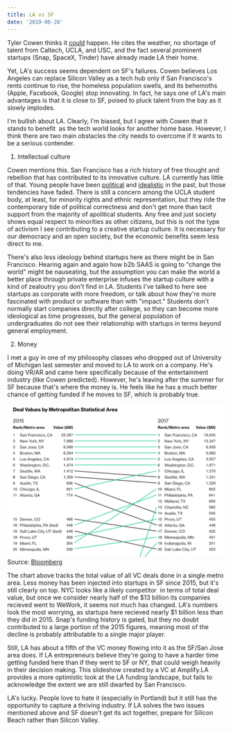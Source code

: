 ```yaml
---
title: LA vs SF
date: '2019-06-28'
---
```


Tyler Cowen thinks it [could](https://www.bloomberg.com/opinion/articles/2019-06-26/los-angeles-could-be-the-next-silicon-valley) happen. He cites the weather, no shortage of talent from Caltech, UCLA, and USC, and the fact several prominent startups (Snap, SpaceX, Tinder) have already made LA their home.

Yet, LA's success seems dependent on SF's failures. Cowen believes Los Angeles can replace Silicon Valley as a tech hub only if San Francisco's rents continue to rise, the homeless population swells, and its behemoths (Apple, Facebook, Google) stop innovating. In fact, he says one of LA's main advantages is that it is close to SF, poised to pluck talent from the bay as it slowly implodes.

I'm bullish about LA. Clearly, I'm biased, but I agree with Cowen that it stands to benefit  as the tech world looks for another home base. However, I think there are two main obstacles the city needs to overcome if it wants to be a serious contender.

1) Intellectual culture

Cowen mentions this. San Francisco has a rich history of free thought and rebellion that has contributed to its innovative culture. LA currently has little of that. Young people have been [political](https://dailybruin.com/1996/02/22/activism-through-the-years/) and [idealistic](https://www.latimes.com/archives/la-xpm-1993-05-17-me-36274-story.html) in the past, but those tendencies have faded. There is still a concern among the UCLA student body, at least, for minority rights and ethnic representation, but they ride the contemporary tide of political correctness and don't get more than tacit support from the majority of apolitical students. Any free and just society shows equal respect to minorities as other citizens, but this is not the type of activism I see contributing to a creative startup culture. It is necessary for our democracy and an open society, but the economic benefits seem less direct to me.

There's also less ideology behind startups here as there might be in San Francisco. Hearing again and again how b2b SAAS is going to "change the world" might be nauseating, but the assumption you can make the world a better place through private enterprise infuses the startup culture with a kind of zealoutry you don't find in LA. Students I've talked to here see startups as corporate with more freedom, or talk about how they're more fascinated with product or software than with "impact." Students don't normally start companies directly after college, so they can become more ideological as time progresses, but the general population of undergraduates do not see their relationship with startups in terms beyond general employment.

2) Money

I met a guy in one of my philosophy classes who dropped out of University of Michigan last semester and moved to LA to work on a company. He's doing VR/AR and came here specifically because of the entertainment industry (like Cowen predicted). However, he's leaving after the summer for SF because that's where the money is. He feels like he has a much better chance of getting funded if he moves to SF, which is probably true.


![deal_chart](/pictures/deal_by_area.png)
Source:
[Bloomberg](https://www.bloomberg.com/graphics/2018-venture-capital-deals/)



The chart above tracks the total value of all VC deals done in a single metro area. Less money has been injected into startups in SF since 2015, but it's still clearly on top. NYC looks like a likely competitor  in terms of total deal value, but once we consider nearly half of the $13 billion its companies recieved went to WeWork, it seems not much has changed. LA's numbers look the most worrying, as startups here recieved nearly $1 billion less than they did in 2015. Snap's funding history is gated, but they no doubt contributed to a large portion of the 2015 figures, meaning most of the decline is probably attributable to a single major player.

Still, LA has about a fifth of the VC money flowing into it as the SF/San Jose area does. If LA entrepreneurs believe they're going to have a harder time getting funded here than if they went to SF or NY, that could weigh heavily in their decision making. This slideshow created by a VC at Amplify.LA provides a more optimistic look at the LA funding landscape, but fails to acknowledge the extent we are still dwarfed by San Francisco.

LA's lucky. People love to hate it (especially in Portland) but it still has the opportunity to capture a thriving industry. If LA solves the two issues mentioned above and SF doesn't get its act together, prepare for Silicon Beach rather than Silicon Valley.
